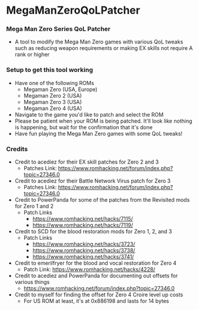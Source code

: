 # MegaManZeroQoLPatcher

### Mega Man Zero Series QoL Patcher
* A tool to modify the Mega Man Zero games with various QoL tweaks such as reducing weapon requirements or making EX skills not require A rank or higher

### Setup to get this tool working
* Have one of the following ROMs
  * Megaman Zero (USA, Europe)
  * Megaman Zero 2 (USA)
  * Megaman Zero 3 (USA)
  * Megaman Zero 4 (USA)
* Navigate to the game you'd like to patch and select the ROM
* Please be patient when your ROM is being patched. It'll look like nothing is happening, but wait for the confirmation that it's done
* Have fun playing the Mega Man Zero games with some QoL tweaks!

### Credits
* Credit to acediez for their EX skill patches for Zero 2 and 3
  * Patches Link: https://www.romhacking.net/forum/index.php?topic=27346.0
* Credit to acediez for their Battle Network Virus patch for Zero 3
  * Patches Link: https://www.romhacking.net/forum/index.php?topic=27346.0
* Credit to PowerPanda for some of the patches from the Revisited mods for Zero 1 and 2
  * Patch Links
    * https://www.romhacking.net/hacks/7115/
    * https://www.romhacking.net/hacks/7119/
* Credit to SCD for the blood restoration mods for Zero 1, 2, and 3
  * Patch Links
    * https://www.romhacking.net/hacks/3723/
    * https://www.romhacking.net/hacks/3738/
    * https://www.romhacking.net/hacks/3741/
* Credit to emerilfryer for the blood and vocal restoration for Zero 4
  * Patch Link: https://www.romhacking.net/hacks/4228/
* Credit to acediez and PowerPanda for documenting out offsets for various things
  * https://www.romhacking.net/forum/index.php?topic=27346.0
* Credit to myself for finding the offset for Zero 4 Croire level up costs
  * For US ROM at least, it's at 0x886198 and lasts for 14 bytes